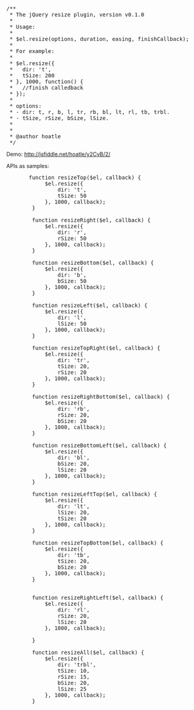 <pre>
/**
 * The jQuery resize plugin, version v0.1.0
 *
 * Usage:
 *
 * $el.resize(options, duration, easing, finishCallback);
 *
 * For example:
 *
 * $el.resize({
 *   dir: 't',
 *   tSize: 200
 * }, 1000, function() {
 *   //finish calledback
 * });
 *
 * options:
 * - dir: t, r, b, l, tr, rb, bl, lt, rl, tb, trbl.
 * - tSize, rSize, bSize, lSize.
 *
 *
 * @author hoatle
 */
</pre>

 Demo: http://jsfiddle.net/hoatle/y2CvB/2/

APIs as samples:

<pre>
       function resizeTop($el, callback) {
            $el.resize({
                dir: 't',
                tSize: 50
            }, 1000, callback);
        }
        
        function resizeRight($el, callback) {
            $el.resize({
                dir: 'r',
                rSize: 50
            }, 1000, callback);
        }
        
        function resizeBottom($el, callback) {
            $el.resize({
                dir: 'b',
                bSize: 50                                        
            }, 1000, callback);            
        }
        
        function resizeLeft($el, callback) {
            $el.resize({
                dir: 'l',
                lSize: 50
            }, 1000, callback);
        }
            
        function resizeTopRight($el, callback) {
            $el.resize({
                dir: 'tr',
                tSize: 20,
                rSize: 20
            }, 1000, callback);                
        }
            
        function resizeRightBottom($el, callback) {
            $el.resize({
                dir: 'rb',
                rSize: 20,
                bSize: 20
            }, 1000, callback);
        }
        
        function resizeBottomLeft($el, callback) {
            $el.resize({
                dir: 'bl',
                bSize: 20,
                lSize: 20
            }, 1000, callback);
        }
        
        function resizeLeftTop($el, callback) {
            $el.resize({
                dir: 'lt',
                lSize: 20,
                tSize: 20
            }, 1000, callback);  
        }
        
        function resizeTopBottom($el, callback) {
            $el.resize({
                dir: 'tb',
                tSize: 20,
                bSize: 20
            }, 1000, callback);
        }
            
            
        function resizeRightLeft($el, callback) {
            $el.resize({
                dir: 'rl',
                rSize: 20,
                lSize: 20
            }, 1000, callback);    
        
        }
        
        function resizeAll($el, callback) {
            $el.resize({
                dir: 'trbl',
                tSize: 10,
                rSize: 15,
                bSize: 20,
                lSize: 25
            }, 1000, callback);
        }
</pre>